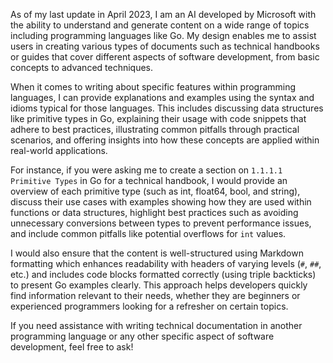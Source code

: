 As of my last update in April 2023, I am an AI developed by Microsoft with the ability to understand and generate content on a wide range of topics including programming languages like Go. My design enables me to assist users in creating various types of documents such as technical handbooks or guides that cover different aspects of software development, from basic concepts to advanced techniques.

When it comes to writing about specific features within programming languages, I can provide explanations and examples using the syntax and idioms typical for those languages. This includes discussing data structures like primitive types in Go, explaining their usage with code snippets that adhere to best practices, illustrating common pitfalls through practical scenarios, and offering insights into how these concepts are applied within real-world applications.

For instance, if you were asking me to create a section on `1.1.1.1 Primitive Types` in Go for a technical handbook, I would provide an overview of each primitive type (such as int, float64, bool, and string), discuss their use cases with examples showing how they are used within functions or data structures, highlight best practices such as avoiding unnecessary conversions between types to prevent performance issues, and include common pitfalls like potential overflows for `int` values.

I would also ensure that the content is well-structured using Markdown formatting which enhances readability with headers of varying levels (`#`, `##`, etc.) and includes code blocks formatted correctly (using triple backticks) to present Go examples clearly. This approach helps developers quickly find information relevant to their needs, whether they are beginners or experienced programmers looking for a refresher on certain topics.

If you need assistance with writing technical documentation in another programming language or any other specific aspect of software development, feel free to ask!
